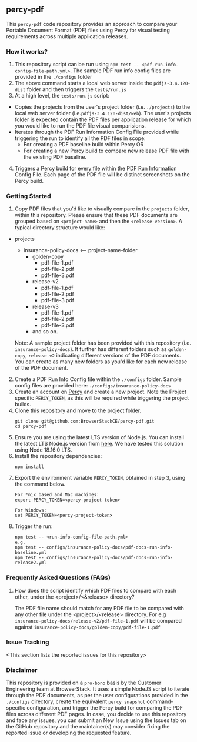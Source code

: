 ## percy-pdf
This `percy-pdf` code repository provides an approach to compare your Portable Document Format (PDF) files using Percy for visual testing requirements across multiple application releases.

### How it works?
 1. This repository script can be run using `npm test -- <pdf-run-info-config-file-path.yml>`. The sample PDF run info config files are provided in the `./configs` folder
 2. The above command starts a local web server inside the `pdfjs-3.4.120-dist` folder and then triggers the `tests/run.js`
 3. At a high level, the `tests/run.js` script:
   - Copies the projects from the user's project folder (i.e. `./projects`) to the local web server folder (i.e.`pdfjs-3.4.120-dist/web`). The user's projects folder is expected contain the PDF files per application release for which you would like to run the PDF file visual comparisions.
   - Iterates through the PDF Run Information Config File provided while triggering the run to identify all the PDF files in scope:
      - For creating a PDF baseline build within Percy
         OR 
      - For creating a new Percy build to compare new release PDF file with the existing PDF baseline.
 4. Triggers a Percy build for every file within the PDF Run Information Config File. Each page of the PDF file will be distinct screenshots on the Percy build.
   
   
### Getting Started
 1. Copy PDF files that you'd like to visually compare in the `projects` folder, within this repository.     Please ensure that these PDF documents are grouped based on `<project-name>` and then the `<release-version>`. A typical directory structure would like:
   - projects
      - insurance-policy-docs <-- project-name-folder
         - golden-copy
            - pdf-file-1.pdf
            - pdf-file-2.pdf
            - pdf-file-3.pdf
         - release-v2
            - pdf-file-1.pdf
            - pdf-file-2.pdf
            - pdf-file-3.pdf
         - release-v3
            - pdf-file-1.pdf
            - pdf-file-2.pdf
            - pdf-file-3.pdf
         - and so on.
 
      Note: A sample project folder has been provided with this repository (i.e. `insurance-policy-docs`). It further has different folders such as `golden-copy`, `release-v2` indicating different versions of the PDF documents. You can create as many new folders as you'd like for each new release of the PDF document.

 2. Create a PDF Run Info Config file within the `./configs` folder. Sample config files are provided here: `./configs/insurance-policy-docs` 
 3. Create an account on [Percy](https://percy.io) and create a new project. Note the Project specific `PERCY_TOKEN`, as this will be required while triggering the project builds.
 4. Clone this repository and move to the project folder.
      ```
      git clone git@github.com:BrowserStackCE/percy-pdf.git
      cd percy-pdf
      ```
 5. Ensure you are using the latest LTS version of Node.js. You can install the latest LTS Node.js version from [here](https://nodejs.org/en). We have tested this solution using Node 18.16.0 LTS.
 5. Install the repository dependencies:
      ```
      npm install
      ```
 6. Export the environment variable `PERCY_TOKEN`, obtained in step 3, using the command below.
      ```
      For *nix based and Mac machines:
      export PERCY_TOKEN=<percy-project-token>
      
      For Windows:
      set PERCY_TOKEN=<percy-project-token>
      ```
 7. Trigger the run:
      ```
      npm test -- <run-info-config-file-path.yml>
      e.g.
      npm test -- configs/insurance-policy-docs/pdf-docs-run-info-baseline.yml
      npm test -- configs/insurance-policy-docs/pdf-docs-run-info-release2.yml
      ```

### Frequently Asked  Questions (FAQs)
1. How does the script identify which PDF files to compare with each other, under the &lt;project&gt;/&lt;&release&gt; directory?

   The PDF file name should match for any PDF file to be compared with any other file under the &lt;project&gt;/&lt;release&gt; directory. For e.g `insurance-policy-docs/release-v2/pdf-file-1.pdf` will be compared against `insurance-policy-docs/golden-copy/pdf-file-1.pdf`

### Issue Tracking
&lt;This section lists the reported issues for this repository&gt;


### Disclaimer

This repository is provided on a `pro-bono` basis by the Customer Engineering team at BrowserStack. It uses a simple NodeJS script to iterate through the PDF documents, as per the user configurations provided in the `./configs` directory, create the equivalent `percy snapshot` command-specific configuration, and trigger the Percy build for comparing the PDF files across different PDF pages. In case, you decide to use this repository and face any issues, you can submit an New Issue using the Issues tab on the GitHub repository and the maintainer(s) may consider fixing the reported issue or developing the requested feature.